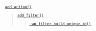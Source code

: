 <p><code><a href="https://developer.wordpress.org/reference/functions/add_action/">add_action()</a></code></p>

<blockquote>

 [`add_filter()`](https://developer.wordpress.org/reference/functions/add_filter/)
 
> [`_wp_filter_build_unique_id()`](https://developer.wordpress.org/reference/functions/_wp_filter_build_unique_id/)

</blockquote>